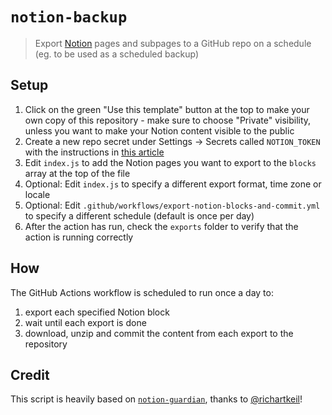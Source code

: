# `notion-backup`

> Export [Notion](https://www.notion.so/) pages and subpages to a GitHub repo on a schedule (eg. to be used as a scheduled backup)

## Setup

1. Click on the green "Use this template" button at the top to make your own copy of this repository - make sure to choose "Private" visibility, unless you want to make your Notion content visible to the public
2. Create a new repo secret under Settings -> Secrets called `NOTION_TOKEN` with the instructions in [this article](https://artur-en.medium.com/automated-notion-backups-f6af4edc298d)
3. Edit `index.js` to add the Notion pages you want to export to the `blocks` array at the top of the file
4. Optional: Edit `index.js` to specify a different export format, time zone or locale
5. Optional: Edit `.github/workflows/export-notion-blocks-and-commit.yml` to specify a different schedule (default is once per day)
6. After the action has run, check the `exports` folder to verify that the action is running correctly

## How

The GitHub Actions workflow is scheduled to run once a day to:

1. export each specified Notion block
2. wait until each export is done
3. download, unzip and commit the content from each export to the repository

## Credit

This script is heavily based on [`notion-guardian`](https://github.com/richartkeil/notion-guardian), thanks to [@richartkeil](https://github.com/richartkeil)!
